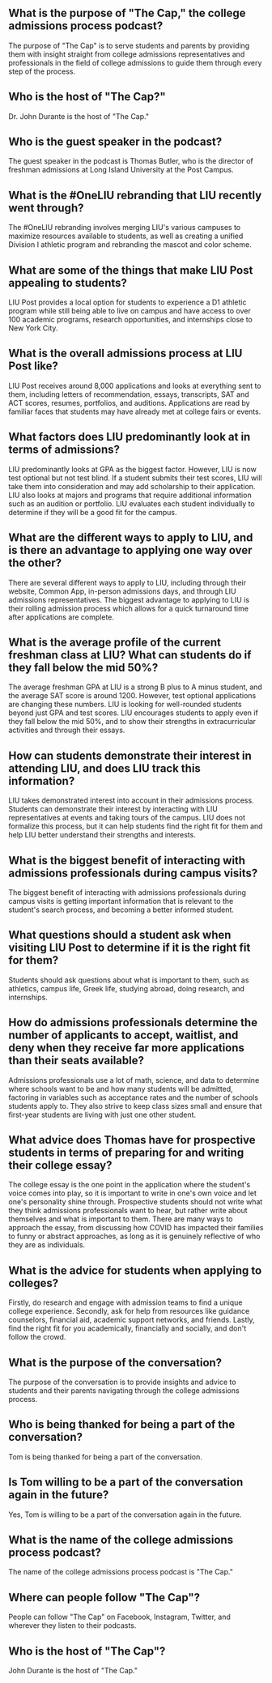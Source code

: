 ## What is the purpose of "The Cap," the college admissions process podcast?
The purpose of "The Cap" is to serve students and parents by providing them with insight straight from college admissions representatives and professionals in the field of college admissions to guide them through every step of the process.

## Who is the host of "The Cap?"
Dr. John Durante is the host of "The Cap."

## Who is the guest speaker in the podcast?
The guest speaker in the podcast is Thomas Butler, who is the director of freshman admissions at Long Island University at the Post Campus.

## What is the #OneLIU rebranding that LIU recently went through?
The #OneLIU rebranding involves merging LIU's various campuses to maximize resources available to students, as well as creating a unified Division I athletic program and rebranding the mascot and color scheme.

## What are some of the things that make LIU Post appealing to students?
LIU Post provides a local option for students to experience a D1 athletic program while still being able to live on campus and have access to over 100 academic programs, research opportunities, and internships close to New York City.

## What is the overall admissions process at LIU Post like?
LIU Post receives around 8,000 applications and looks at everything sent to them, including letters of recommendation, essays, transcripts, SAT and ACT scores, resumes, portfolios, and auditions. Applications are read by familiar faces that students may have already met at college fairs or events.

## What factors does LIU predominantly look at in terms of admissions?
LIU predominantly looks at GPA as the biggest factor. However, LIU is now test optional but not test blind. If a student submits their test scores, LIU will take them into consideration and may add scholarship to their application. LIU also looks at majors and programs that require additional information such as an audition or portfolio. LIU evaluates each student individually to determine if they will be a good fit for the campus. 

## What are the different ways to apply to LIU, and is there an advantage to applying one way over the other?
There are several different ways to apply to LIU, including through their website, Common App, in-person admissions days, and through LIU admissions representatives. The biggest advantage to applying to LIU is their rolling admission process which allows for a quick turnaround time after applications are complete. 

## What is the average profile of the current freshman class at LIU? What can students do if they fall below the mid 50%?
The average freshman GPA at LIU is a strong B plus to A minus student, and the average SAT score is around 1200. However, test optional applications are changing these numbers. LIU is looking for well-rounded students beyond just GPA and test scores. LIU encourages students to apply even if they fall below the mid 50%, and to show their strengths in extracurricular activities and through their essays. 

## How can students demonstrate their interest in attending LIU, and does LIU track this information?
LIU takes demonstrated interest into account in their admissions process. Students can demonstrate their interest by interacting with LIU representatives at events and taking tours of the campus. LIU does not formalize this process, but it can help students find the right fit for them and help LIU better understand their strengths and interests.

## What is the biggest benefit of interacting with admissions professionals during campus visits?
The biggest benefit of interacting with admissions professionals during campus visits is getting important information that is relevant to the student's search process, and becoming a better informed student.

## What questions should a student ask when visiting LIU Post to determine if it is the right fit for them?
Students should ask questions about what is important to them, such as athletics, campus life, Greek life, studying abroad, doing research, and internships.

## How do admissions professionals determine the number of applicants to accept, waitlist, and deny when they receive far more applications than their seats available?
Admissions professionals use a lot of math, science, and data to determine where schools want to be and how many students will be admitted, factoring in variables such as acceptance rates and the number of schools students apply to. They also strive to keep class sizes small and ensure that first-year students are living with just one other student.

## What advice does Thomas have for prospective students in terms of preparing for and writing their college essay?
The college essay is the one point in the application where the student's voice comes into play, so it is important to write in one's own voice and let one's personality shine through. Prospective students should not write what they think admissions professionals want to hear, but rather write about themselves and what is important to them. There are many ways to approach the essay, from discussing how COVID has impacted their families to funny or abstract approaches, as long as it is genuinely reflective of who they are as individuals.

## What is the advice for students when applying to colleges?
Firstly, do research and engage with admission teams to find a unique college experience. Secondly, ask for help from resources like guidance counselors, financial aid, academic support networks, and friends. Lastly, find the right fit for you academically, financially and socially, and don't follow the crowd.

## What is the purpose of the conversation? 
The purpose of the conversation is to provide insights and advice to students and their parents navigating through the college admissions process.
## Who is being thanked for being a part of the conversation? 
Tom is being thanked for being a part of the conversation.
## Is Tom willing to be a part of the conversation again in the future? 
Yes, Tom is willing to be a part of the conversation again in the future.
## What is the name of the college admissions process podcast? 
The name of the college admissions process podcast is "The Cap."
## Where can people follow "The Cap"? 
People can follow "The Cap" on Facebook, Instagram, Twitter, and wherever they listen to their podcasts.
## Who is the host of "The Cap"? 
John Durante is the host of "The Cap."


